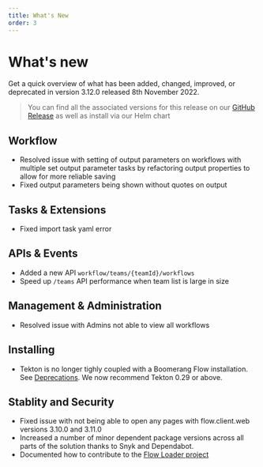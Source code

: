 ```yaml
---
title: What's New
order: 3
---
```


# What's new

Get a quick overview of what has been added, changed, improved, or deprecated in version 3.12.0 released 8th November 2022.

> You can find all the associated versions for this release on our [GitHub Release](https://github.com/boomerang-io/roadmap/releases/tag/3.12.0) as well as install via our Helm chart

## Workflow

- Resolved issue with setting of output parameters on workflows with multiple set output parameter tasks by refactoring output properties to allow for more reliable saving
- Fixed output parameters being shown without quotes on output

## Tasks & Extensions

- Fixed import task yaml error

## APIs & Events

- Added a new API `workflow/teams/{teamId}/workflows`
- Speed up `/teams` API performance when team list is large in size

## Management & Administration

- Resolved issue with Admins not able to view all workflows

## Installing

- Tekton is no longer tighly coupled with a Boomerang Flow installation. See [Deprecations](../introduction/known-issues-limitations#deprecations). We now recommend Tekton 0.29 or above.

## Stablity and Security

- Fixed issue with not being able to open any pages with flow.client.web versions 3.10.0 and 3.11.0
- Increased a number of minor dependent package versions across all parts of the solution thanks to Snyk and Dependabot.
- Documented how to contribute to the [Flow Loader project](https://github.com/boomerang-io/flow.loader)

